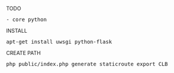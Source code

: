 TODO
<pre>
- core python
</pre>

INSTALL
<pre>
apt-get install uwsgi python-flask
</pre>
CREATE PATH
<pre>
php public/index.php generate staticroute export CLB
</pre>

